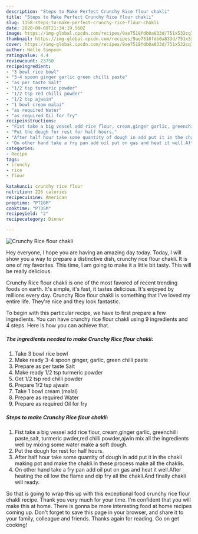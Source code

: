 ```yaml
---
description: "Steps to Make Perfect Crunchy Rice flour chakli"
title: "Steps to Make Perfect Crunchy Rice flour chakli"
slug: 1158-steps-to-make-perfect-crunchy-rice-flour-chakli
date: 2020-09-09T21:34:19.560Z
image: https://img-global.cpcdn.com/recipes/9ae7518fdb0a833d/751x532cq70/crunchy-rice-flour-chakli-recipe-main-photo.jpg
thumbnail: https://img-global.cpcdn.com/recipes/9ae7518fdb0a833d/751x532cq70/crunchy-rice-flour-chakli-recipe-main-photo.jpg
cover: https://img-global.cpcdn.com/recipes/9ae7518fdb0a833d/751x532cq70/crunchy-rice-flour-chakli-recipe-main-photo.jpg
author: Nelle Simpson
ratingvalue: 4.4
reviewcount: 23750
recipeingredient:
- "3 bowl rice bowl"
- "3-4 spoon ginger garlic green chilli paste"
- "as per taste Salt"
- "1/2 tsp turmeric powder"
- "1/2 tsp red chilli powder"
- "1/2 tsp ajwain"
- "1 bowl cream malai"
- "as required Water"
- "as required Oil for fry"
recipeinstructions:
- "Fist take a big vessel add rice flour, cream,ginger garlic, greenchilli paste,salt, turmeric pwder,red chilli powder,ajwin mix all the ingredients well by mixing some water make a soft dough."
- "Put the dough for rest for half hours."
- "After half hour take some quantity of dough in add put it in the chakli making pot and make the chakli.In these process make all the chaklis."
- "On other hand take a fry pan add oil put on gas and heat it well.After heating the oil low the flame and dip fry all the chakli.And finally chakli will ready."
categories:
- Recipe
tags:
- crunchy
- rice
- flour

katakunci: crunchy rice flour 
nutrition: 226 calories
recipecuisine: American
preptime: "PT16M"
cooktime: "PT35M"
recipeyield: "2"
recipecategory: Dinner

---
```



![Crunchy Rice flour chakli](https://img-global.cpcdn.com/recipes/9ae7518fdb0a833d/751x532cq70/crunchy-rice-flour-chakli-recipe-main-photo.jpg)

Hey everyone, I hope you are having an amazing day today. Today, I will show you a way to prepare a distinctive dish, crunchy rice flour chakli. It is one of my favorites. This time, I am going to make it a little bit tasty. This will be really delicious.

Crunchy Rice flour chakli is one of the most favored of recent trending foods on earth. It's simple, it's fast, it tastes delicious. It's enjoyed by millions every day. Crunchy Rice flour chakli is something that I've loved my entire life. They're nice and they look fantastic.




To begin with this particular recipe, we have to first prepare a few ingredients. You can have crunchy rice flour chakli using 9 ingredients and 4 steps. Here is how you can achieve that.

<!--inarticleads1-->

##### The ingredients needed to make Crunchy Rice flour chakli:

1. Take 3 bowl rice bowl
1. Make ready 3-4 spoon ginger, garlic, green chilli paste
1. Prepare as per taste Salt
1. Make ready 1/2 tsp turmeric powder
1. Get 1/2 tsp red chilli powder
1. Prepare 1/2 tsp ajwain
1. Take 1 bowl cream (malai)
1. Prepare as required Water
1. Prepare as required Oil for fry




<!--inarticleads2-->

##### Steps to make Crunchy Rice flour chakli:

1. Fist take a big vessel add rice flour, cream,ginger garlic, greenchilli paste,salt, turmeric pwder,red chilli powder,ajwin mix all the ingredients well by mixing some water make a soft dough.
1. Put the dough for rest for half hours.
1. After half hour take some quantity of dough in add put it in the chakli making pot and make the chakli.In these process make all the chaklis.
1. On other hand take a fry pan add oil put on gas and heat it well.After heating the oil low the flame and dip fry all the chakli.And finally chakli will ready.




So that is going to wrap this up with this exceptional food crunchy rice flour chakli recipe. Thank you very much for your time. I'm confident that you will make this at home. There is gonna be more interesting food at home recipes coming up. Don't forget to save this page in your browser, and share it to your family, colleague and friends. Thanks again for reading. Go on get cooking!
